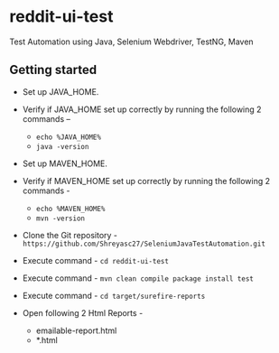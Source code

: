 # reddit-ui-test
Test Automation using Java, Selenium Webdriver, TestNG, Maven

## Getting started
 
* Set up JAVA_HOME.
 
* Verify if JAVA_HOME set up correctly by running the following 2 commands –
    * ```echo %JAVA_HOME%```
    * ```java -version```

* Set up MAVEN_HOME.

* Verify if MAVEN_HOME set up correctly by running the following 2 commands -
    * ```echo %MAVEN_HOME%```
    * ```mvn -version```

* Clone the Git repository - ```https://github.com/Shreyasc27/SeleniumJavaTestAutomation.git```

* Execute command - ```cd reddit-ui-test```

* Execute command - ```mvn clean compile package install test```

* Execute command - ```cd target/surefire-reports```

* Open following 2 Html Reports -
    * emailable-report.html
    * *.html
